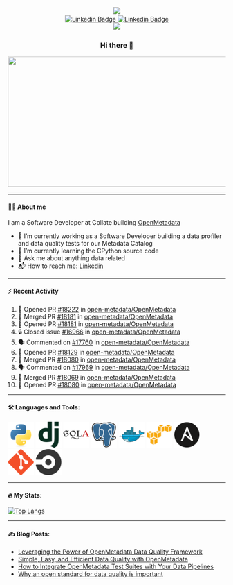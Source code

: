 <div id="header" align="center">
  <img src="https://media.giphy.com/media/5eLDrEaRGHegx2FeF2/giphy.gif" width="100"/>
</div>
<div id="badges" align="center">
  <a href="https://www.linkedin.com/in/teddycrepineau/">
    <img src="https://shields.io/badge/Linkedin-blue?logo=linkedin&logoColor=white&style=for-the-badge" alt="Linkedin Badge"/>
  </a>
  <a href="https://medium.com/@teddycrpineau">
    <img src="https://shields.io/badge/Medium-black?logo=medium&logoColor=white&style=for-the-badge" alt="Linkedin Badge"/>
  </a>
</div>
<div align="center">
  <img src="https://komarev.com/ghpvc/?username=TeddyCr&color=blue&style=flat-square" />
</div>

<h3 align="center">
Hi there 👋
</h3>
<div align="center">
  <img src="https://media.giphy.com/media/L8K62iTDkzGX6/giphy.gif" width="600" height="300"/>
</div>

---

#### :technologist: About me
I am a Software Developer at Collate building <a href="https://open-metadata.org"/>OpenMetadata</a>
- 🔭 I’m currently working as a Software Developer building a data profiler and data quality tests for our Metadata Catalog
- 🐍 I’m currently learning the CPython source code
- 💬 Ask me about anything data related
- 📬 How to reach me: [Linkedin](https://shields.io/badge/Linkedin-blue?logo=linkedin&logoColor=white&style=for-the-badge)

---

#### ⚡️ Recent Activity
<!--START_SECTION:activity-->
1. 💪 Opened PR [#18222](https://github.com/open-metadata/OpenMetadata/pull/18222) in [open-metadata/OpenMetadata](https://github.com/open-metadata/OpenMetadata)
2. 🎉 Merged PR [#18181](https://github.com/open-metadata/OpenMetadata/pull/18181) in [open-metadata/OpenMetadata](https://github.com/open-metadata/OpenMetadata)
3. 💪 Opened PR [#18181](https://github.com/open-metadata/OpenMetadata/pull/18181) in [open-metadata/OpenMetadata](https://github.com/open-metadata/OpenMetadata)
4. 🔒 Closed issue [#16966](https://github.com/open-metadata/OpenMetadata/issues/16966) in [open-metadata/OpenMetadata](https://github.com/open-metadata/OpenMetadata)
5. 🗣 Commented on [#17760](https://github.com/open-metadata/OpenMetadata/issues/17760#issuecomment-2399065287) in [open-metadata/OpenMetadata](https://github.com/open-metadata/OpenMetadata)
6. 💪 Opened PR [#18129](https://github.com/open-metadata/OpenMetadata/pull/18129) in [open-metadata/OpenMetadata](https://github.com/open-metadata/OpenMetadata)
7. 🎉 Merged PR [#18080](https://github.com/open-metadata/OpenMetadata/pull/18080) in [open-metadata/OpenMetadata](https://github.com/open-metadata/OpenMetadata)
8. 🗣 Commented on [#17969](https://github.com/open-metadata/OpenMetadata/pull/17969#issuecomment-2390597022) in [open-metadata/OpenMetadata](https://github.com/open-metadata/OpenMetadata)
9. 🎉 Merged PR [#18069](https://github.com/open-metadata/OpenMetadata/pull/18069) in [open-metadata/OpenMetadata](https://github.com/open-metadata/OpenMetadata)
10. 💪 Opened PR [#18080](https://github.com/open-metadata/OpenMetadata/pull/18080) in [open-metadata/OpenMetadata](https://github.com/open-metadata/OpenMetadata)
<!--END_SECTION:activity-->

---

#### :hammer_and_wrench: Languages and Tools:
<div>
   <img src="https://github.com/devicons/devicon/blob/master/icons/python/python-original.svg" width="60" height="60"/>
   <img src="https://github.com/devicons/devicon/blob/master/icons/django/django-plain.svg" width="60" height="60"/>
   <img src="https://github.com/devicons/devicon/blob/master/icons/sqlalchemy/sqlalchemy-original.svg" width="60" height="60"/>
   <img src="https://github.com/devicons/devicon/blob/master/icons/postgresql/postgresql-original.svg" width="60" height="60"/>
   <img src="https://github.com/devicons/devicon/blob/master/icons/docker/docker-original.svg" width="60" height="60"/>
   <img src="https://github.com/devicons/devicon/blob/master/icons/amazonwebservices/amazonwebservices-original.svg" width="60" height="60"/>
   <img src="https://github.com/devicons/devicon/blob/master/icons/ansible/ansible-original.svg" width="60" height="60"/>
   <img src="https://github.com/devicons/devicon/blob/master/icons/git/git-original.svg" width="60" height="60"/>
   <img src="https://github.com/devicons/devicon/blob/master/icons/circleci/circleci-plain.svg" width="60" height="60"/>
</div>

---

#### 🔥 My Stats:
[![Top Langs](https://github-readme-stats.vercel.app/api/top-langs/?username=TeddyCr&layout=compact&hide=javascript,html,css)](https://github.com/anuraghazra/github-readme-stats)

---

#### ✍️ Blog Posts:
<!-- BLOG-POST-LIST:START -->
- [Leveraging the Power of OpenMetadata Data Quality Framework](https://blog.open-metadata.org/leveraging-the-power-of-openmetadata-data-quality-framework-385ba2d8eaf?source=rss-16e0670af08f------2)
- [Simple, Easy, and Efficient Data Quality with OpenMetadata](https://blog.open-metadata.org/simple-easy-and-efficient-data-quality-with-openmetadata-1c4e7d329364?source=rss-16e0670af08f------2)
- [How to Integrate OpenMetadata Test Suites with Your Data Pipelines](https://blog.open-metadata.org/how-to-integrate-openmetadata-test-suites-with-your-data-pipelines-d83fb55fa494?source=rss-16e0670af08f------2)
- [Why an open standard for data quality is important](https://blog.open-metadata.org/why-are-we-building-a-data-quality-standard-1753fae87259?source=rss-16e0670af08f------2)
<!-- BLOG-POST-LIST:END -->
